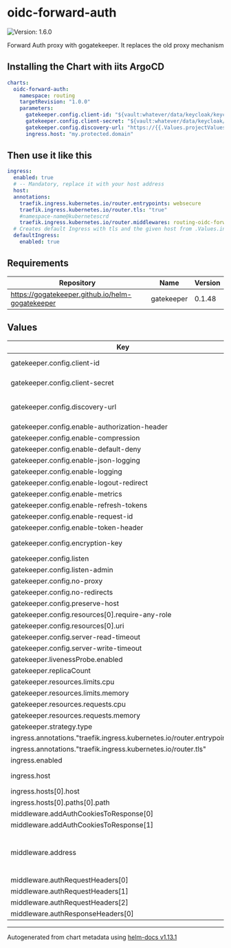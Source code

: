 # oidc-forward-auth

![Version: 1.6.0](https://img.shields.io/badge/Version-1.6.0-informational?style=flat-square)

Forward Auth proxy with gogatekeeper. It replaces the old proxy mechanism

## Installing the Chart with iits ArgoCD

```yaml
charts:
  oidc-forward-auth:
    namespace: routing
    targetRevision: "1.0.0"
    parameters:
      gatekeeper.config.client-id: "${vault:whatever/data/keycloak/keycloak_proxy_admin#client_id}"
      gatekeeper.config.client-secret: "${vault:whatever/data/keycloak/keycloak_proxy_admin#client_secret}"
      gatekeeper.config.discovery-url: "https://{{.Values.projectValues.authDomain}}/realms/{{.Values.projectValues.context}}"
      ingress.host: "my.protected.domain"
```

## Then use it like this

```yaml
ingress:
  enabled: true
  # -- Mandatory, replace it with your host address
  host:
  annotations:
    traefik.ingress.kubernetes.io/router.entrypoints: websecure
    traefik.ingress.kubernetes.io/router.tls: "true"
    #namespace-name@kubernetescrd
    traefik.ingress.kubernetes.io/router.middlewares: routing-oidc-forward-auth@kubernetescrd
  # Creates default Ingress with tls and the given host from .Values.ingress.host
  defaultIngress:
    enabled: true
```

## Requirements

| Repository | Name | Version |
|------------|------|---------|
| https://gogatekeeper.github.io/helm-gogatekeeper | gatekeeper | 0.1.48 |

## Values

| Key | Type | Default | Description |
|-----|------|---------|-------------|
| gatekeeper.config.client-id | string | `nil` | Required: client id used to authenticate to the oauth service |
| gatekeeper.config.client-secret | string | `nil` | Required: client secret used to authenticate to the oauth service |
| gatekeeper.config.discovery-url | string | `nil` | Required: discovery url to retrieve the openid configuration, i.e. "https://keycloak.example.com/realms/<realm>" |
| gatekeeper.config.enable-authorization-header | bool | `false` |  |
| gatekeeper.config.enable-compression | bool | `true` |  |
| gatekeeper.config.enable-default-deny | bool | `false` |  |
| gatekeeper.config.enable-json-logging | bool | `true` |  |
| gatekeeper.config.enable-logging | bool | `false` |  |
| gatekeeper.config.enable-logout-redirect | bool | `true` |  |
| gatekeeper.config.enable-metrics | bool | `false` |  |
| gatekeeper.config.enable-refresh-tokens | bool | `true` |  |
| gatekeeper.config.enable-request-id | bool | `true` |  |
| gatekeeper.config.enable-token-header | bool | `false` |  |
| gatekeeper.config.encryption-key | string | `nil` | Highly Recommended: encryption key used to encryption the session state |
| gatekeeper.config.listen | string | `"0.0.0.0:3000"` |  |
| gatekeeper.config.listen-admin | string | `":4000"` |  |
| gatekeeper.config.no-proxy | bool | `true` |  |
| gatekeeper.config.no-redirects | bool | `false` |  |
| gatekeeper.config.preserve-host | bool | `true` |  |
| gatekeeper.config.resources[0].require-any-role | bool | `true` |  |
| gatekeeper.config.resources[0].uri | string | `"/*"` |  |
| gatekeeper.config.server-read-timeout | string | `"10s"` |  |
| gatekeeper.config.server-write-timeout | string | `"10s"` |  |
| gatekeeper.livenessProbe.enabled | bool | `true` |  |
| gatekeeper.replicaCount | int | `2` |  |
| gatekeeper.resources.limits.cpu | string | `"100m"` |  |
| gatekeeper.resources.limits.memory | string | `"128Mi"` |  |
| gatekeeper.resources.requests.cpu | string | `"10m"` |  |
| gatekeeper.resources.requests.memory | string | `"16Mi"` |  |
| gatekeeper.strategy.type | string | `"RollingUpdate"` |  |
| ingress.annotations."traefik.ingress.kubernetes.io/router.entrypoints" | string | `"websecure"` |  |
| ingress.annotations."traefik.ingress.kubernetes.io/router.tls" | string | `"true"` |  |
| ingress.enabled | bool | `true` |  |
| ingress.host | string | `nil` | Required, replace it with your host address |
| ingress.hosts[0].host | string | `"{{ .Values.ingress.host }}"` |  |
| ingress.hosts[0].paths[0].path | string | `"/oauth"` |  |
| middleware.addAuthCookiesToResponse[0] | string | `"kc-access"` |  |
| middleware.addAuthCookiesToResponse[1] | string | `"kc-state"` |  |
| middleware.address | string | `"http://{{ include \"oidc-forward-auth.fullname\" $ }}-gatekeeper.{{ .Release.Namespace }}.svc.cluster.local:{{ .Values.gatekeeper.service.proxy.port }}"` |  |
| middleware.authRequestHeaders[0] | string | `"Accept"` |  |
| middleware.authRequestHeaders[1] | string | `"Authorization"` |  |
| middleware.authRequestHeaders[2] | string | `"Cookie"` |  |
| middleware.authResponseHeaders[0] | string | `"Authorization"` |  |

----------------------------------------------
Autogenerated from chart metadata using [helm-docs v1.13.1](https://github.com/norwoodj/helm-docs/releases/v1.13.1)
